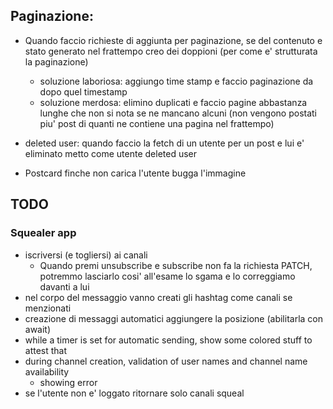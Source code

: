 ## Paginazione:

- Quando faccio richieste di aggiunta per paginazione, se del contenuto e stato generato nel frattempo creo dei doppioni (per come e' strutturata la paginazione)

  - soluzione laboriosa: aggiungo time stamp e faccio paginazione da dopo quel timestamp
  - soluzione merdosa: elimino duplicati e faccio pagine abbastanza lunghe che non si nota se ne mancano alcuni (non vengono postati piu' post di quanti ne contiene una pagina nel frattempo)

- deleted user: quando faccio la fetch di un utente per un post e lui e' eliminato metto come utente deleted user
- Postcard finche non carica l'utente bugga l'immagine

## TODO

### Squealer app

- iscriversi (e togliersi) ai canali
  - Quando premi unsubscribe e subscribe non fa la richiesta PATCH, potremmo lasciarlo cosi' all'esame lo sgama e lo correggiamo davanti a lui
- nel corpo del messaggio vanno creati gli hashtag come canali se menzionati
- creazione di messaggi automatici aggiungere la posizione (abilitarla con await)
- while a timer is set for automatic sending, show some colored stuff to attest that
- during channel creation, validation of user names and channel name availability
  - showing error
- se l'utente non e' loggato ritornare solo canali squeal
